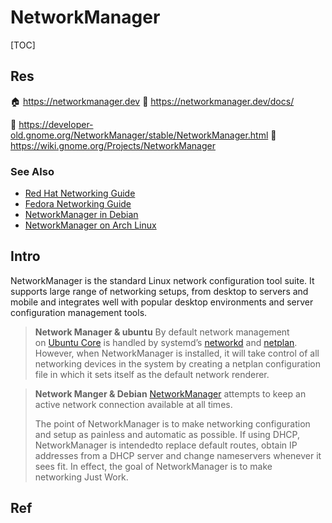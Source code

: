 # NetworkManager

[TOC]



## Res
🏠 https://networkmanager.dev
📂 https://networkmanager.dev/docs/

📄 https://developer-old.gnome.org/NetworkManager/stable/NetworkManager.html
📄 https://wiki.gnome.org/Projects/NetworkManager


### See Also
- [Red Hat Networking Guide](https://access.redhat.com/documentation/en-US/Red_Hat_Enterprise_Linux/7/html/Networking_Guide/)
- [Fedora Networking Guide](https://docs.fedoraproject.org/en-US/Fedora/24/html/Networking_Guide/index.html)
- [NetworkManager in Debian](https://wiki.debian.org/NetworkManager)
- [NetworkManager on Arch Linux](https://wiki.archlinux.org/index.php/NetworkManager)



## Intro
NetworkManager is the standard Linux network configuration tool suite. It supports large range of networking setups, from desktop to servers and mobile and integrates well with popular desktop environments and server configuration management tools.

> **Network Manager & ubuntu**
> By default network management on [Ubuntu Core](https://www.ubuntu.com/core) is handled by systemd’s [networkd](https://www.freedesktop.org/software/systemd/man/systemd-networkd.service.html) and [netplan](https://launchpad.net/netplan). However, when NetworkManager is installed, it will take control of all networking devices in the system by creating a netplan configuration file in which it sets itself as the default network renderer.

> **Network Manger & Debian**
> [NetworkManager](https://wiki.gnome.org/Projects/NetworkManager) attempts to keep an active network connection available at all times. 
> 
> The point of NetworkManager is to make networking configuration and setup as painless and automatic as possible. If using DHCP, NetworkManager is intendedto replace default routes, obtain IP addresses from a DHCP server and change nameservers whenever it sees fit. In effect, the goal of NetworkManager is to make networking Just Work.



## Ref
[Network Manager | Ubuntu Core - Doc]: https://ubuntu.com/core/docs/networkmanager

